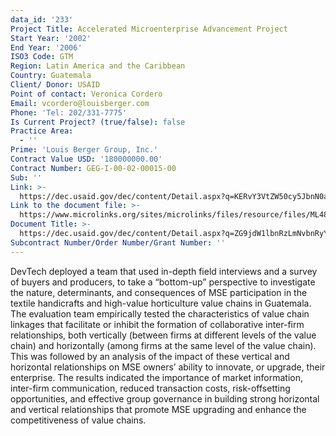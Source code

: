 ```yaml
---
data_id: '233'
Project Title: Accelerated Microenterprise Advancement Project
Start Year: '2002'
End Year: '2006'
ISO3 Code: GTM
Region: Latin America and the Caribbean
Country: Guatemala
Client/ Donor: USAID
Point of contact: Veronica Cordero
Email: vcordero@louisberger.com
Phone: 'Tel: 202/331-7775'
Is Current Project? (true/false): false
Practice Area:
  - ''
Prime: 'Louis Berger Group, Inc.'
Contract Value USD: '180000000.00'
Contract Number: GEG-I-00-02-00015-00
Sub: ''
Link: >-
  https://dec.usaid.gov/dec/content/Detail.aspx?q=KERvY3VtZW50cy5JbnN0aXR1dGlvbl9vcl9VU0FJRF9CdXJlYXVfQXV0aG9yOigoIjAwNTkzMSAtIERldmVsb3BtZW50IFRlY2hub2xvZ2llcywgSW5jLiAoRGV2VGVjaCkiKSBPUiAoIjAwOTA1NCAtIERldlRlY2ggU3lzdGVtcywgSW5jLiIpKSk=&ctID=ODVhZjk4NWQtM2YyMi00YjRmLTkxNjktZTcxMjM2NDBmY2Uy&rID=MjkyMjIw&qcf=ODVhZjk4NWQtM2YyMi00YjRmLTkxNjktZTcxMjM2NDBmY2Uy&ph=VHJ1ZQ==&bckToL=VHJ1ZQ==&
Link to the document file: >-
  https://www.microlinks.org/sites/microlinks/files/resource/files/ML4812_aimvc_guatemala.pdf
Document Title: >-
  https://dec.usaid.gov/dec/content/Detail.aspx?q=ZG9jdW1lbnRzLmNvbnRyYWN0X2dyYW50X251bWJlcjooIkVESC1JLTAwLTAzLTAwMDAyLTAwIik=&ctID=ODVhZjk4NWQtM2YyMi00YjRmLTkxNjktZTcxMjM2NDBmY2Uy&rID=MjkyMjIw&qcf=ODVhZjk4NWQtM2YyMi00YjRmLTkxNjktZTcxMjM2NDBmY2Uy&ph=VHJ1ZQ==&bckToL=VHJ1ZQ==&
Subcontract Number/Order Number/Grant Number: ''
---
```


DevTech deployed a team that used in-depth field interviews and a survey of buyers and producers, to take a “bottom-up” perspective to investigate the nature, determinants, and consequences of MSE participation in the textile handicrafts and high-value horticulture value chains in Guatemala. The evaluation team empirically tested the characteristics of value chain linkages that facilitate or inhibit the formation of collaborative inter-firm relationships, both vertically (between firms at different levels of the value chain) and horizontally (among firms at the same level of the value chain). This was followed by an analysis of the impact of these vertical and horizontal relationships on MSE owners’ ability to innovate, or upgrade, their enterprise. The results indicated the importance of market information, inter-firm communication, reduced transaction costs, risk-offsetting opportunities, and effective group governance in building strong horizontal and vertical relationships that promote MSE upgrading and enhance the competitiveness of value chains.